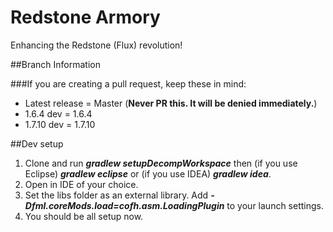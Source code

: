 Redstone Armory
==============

Enhancing the Redstone (Flux) revolution!


##Branch Information

###If you are creating a pull request, keep these in mind:

* Latest release = Master (__Never PR this. It will be denied immediately.__)
* 1.6.4 dev = 1.6.4
* 1.7.10 dev =  1.7.10

##Dev setup

1. Clone and run ___gradlew setupDecompWorkspace___ then (if you use Eclipse) ___gradlew eclipse___ or (if you use IDEA) ___gradlew idea___.
2. Open in IDE of your choice.
3. Set the libs folder as an external library. Add ___-Dfml.coreMods.load=cofh.asm.LoadingPlugin___ to your launch settings.
4. You should be all setup now.